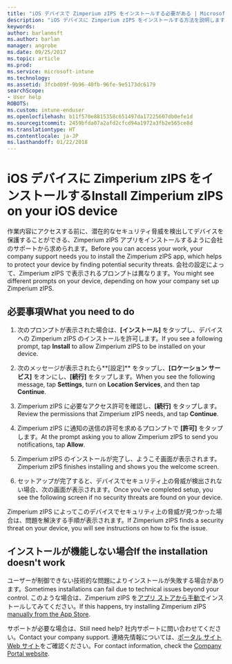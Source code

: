 ```yaml
---
title: "iOS デバイスで Zimperium zIPS をインストールする必要がある | Microsoft Docs"
description: "iOS デバイスに Zimperium zIPS をインストールする方法を説明します。"
keywords: 
author: barlanmsft
ms.author: barlan
manager: angrobe
ms.date: 09/25/2017
ms.topic: article
ms.prod: 
ms.service: microsoft-intune
ms.technology: 
ms.assetid: 3fcbd09f-9b96-40fb-96fe-9e5173dc6179
searchScope:
- User help
ROBOTS: 
ms.custom: intune-enduser
ms.openlocfilehash: b11f570e8815358c651497da17225607db0efe1d
ms.sourcegitcommit: 2459bfda07a2afd2cfcd94a1972a3fb2e565ce8d
ms.translationtype: HT
ms.contentlocale: ja-JP
ms.lasthandoff: 01/22/2018
---
```

# <a name="install-zimperium-zips-on-your-ios-device"></a><span data-ttu-id="0b0cf-103">iOS デバイスに Zimperium zIPS をインストールする</span><span class="sxs-lookup"><span data-stu-id="0b0cf-103">Install Zimperium zIPS on your iOS device</span></span>

<span data-ttu-id="0b0cf-104">作業内容にアクセスする前に、潜在的なセキュリティ脅威を検出してデバイスを保護することができる、Zimperium zIPS アプリをインストールするように会社のサポートから求められます。</span><span class="sxs-lookup"><span data-stu-id="0b0cf-104">Before you can access your work, your company support needs you to install the Zimperium zIPS app, which helps to protect your device by finding potential security threats.</span></span> <span data-ttu-id="0b0cf-105">会社の設定によって、Zimperium zIPS で表示されるプロンプトは異なります。</span><span class="sxs-lookup"><span data-stu-id="0b0cf-105">You might see different prompts on your device, depending on how your company set up Zimperium zIPS.</span></span>

## <a name="what-you-need-to-do"></a><span data-ttu-id="0b0cf-106">必要事項</span><span class="sxs-lookup"><span data-stu-id="0b0cf-106">What you need to do</span></span> 

1.  <span data-ttu-id="0b0cf-107">次のプロンプトが表示された場合は、**[インストール]** をタップし、デバイスへの Zimperium zIPS のインストールを許可します。</span><span class="sxs-lookup"><span data-stu-id="0b0cf-107">If you see a following prompt, tap **Install** to allow Zimperium zIPS to be installed on your device.</span></span>

2. <span data-ttu-id="0b0cf-108">次のメッセージが表示されたら**[設定]** をタップし、**[ロケーション サービス]** をオンにし、**[続行]** をタップします。</span><span class="sxs-lookup"><span data-stu-id="0b0cf-108">When you see the following message, tap **Settings**, turn on **Location Services**, and then tap **Continue**.</span></span>

3. <span data-ttu-id="0b0cf-109">Zimperium zIPS に必要なアクセス許可を確認し、**[続行]** をタップします。</span><span class="sxs-lookup"><span data-stu-id="0b0cf-109">Review the permissions that Zimperium zIPS needs, and tap **Continue**.</span></span>

4. <span data-ttu-id="0b0cf-110">Zimperium zIPS に通知の送信の許可を求めるプロンプトで **[許可]** をタップします。</span><span class="sxs-lookup"><span data-stu-id="0b0cf-110">At the prompt asking you to allow Zimperium zIPS to send you notifications, tap **Allow**.</span></span>

5. <span data-ttu-id="0b0cf-111">Zimperium zIPS のインストールが完了し、ようこそ画面が表示されます。</span><span class="sxs-lookup"><span data-stu-id="0b0cf-111">Zimperium zIPS finishes installing and shows you the welcome screen.</span></span>

6. <span data-ttu-id="0b0cf-112">セットアップが完了すると、デバイスでセキュリティ上の脅威が検出されない場合、次の画面が表示されます。</span><span class="sxs-lookup"><span data-stu-id="0b0cf-112">Once you've completed setup, you see the following screen if no security threats are found on your device.</span></span>

<span data-ttu-id="0b0cf-113">Zimperium zIPS によってこのデバイスでセキュリティ上の脅威が見つかった場合は、問題を解決する手順が表示されます。</span><span class="sxs-lookup"><span data-stu-id="0b0cf-113">If Zimperium zIPS finds a security threat on your device, you will see instructions on how to fix the issue.</span></span>

## <a name="if-the-installation-doesnt-work"></a><span data-ttu-id="0b0cf-114">インストールが機能しない場合</span><span class="sxs-lookup"><span data-stu-id="0b0cf-114">If the installation doesn't work</span></span>

<span data-ttu-id="0b0cf-115">ユーザーが制御できない技術的な問題によりインストールが失敗する場合があります。</span><span class="sxs-lookup"><span data-stu-id="0b0cf-115">Sometimes installations can fail due to technical issues beyond your control.</span></span> <span data-ttu-id="0b0cf-116">このような場合は、Zimperium zIPS を[アプリ ストアから手動で](https://itunes.apple.com/app/zimperium-zips/id1030924459)インストールしてみてください。</span><span class="sxs-lookup"><span data-stu-id="0b0cf-116">If this happens, try installing Zimperium zIPS [manually from the App Store](https://itunes.apple.com/app/zimperium-zips/id1030924459).</span></span>

<span data-ttu-id="0b0cf-117">サポートが必要な場合は、</span><span class="sxs-lookup"><span data-stu-id="0b0cf-117">Still need help?</span></span> <span data-ttu-id="0b0cf-118">社内サポートに問い合わせてください。</span><span class="sxs-lookup"><span data-stu-id="0b0cf-118">Contact your company support.</span></span> <span data-ttu-id="0b0cf-119">連絡先情報については、[ポータル サイト Web サイト](https://portal.manage.microsoft.com#HelpDeskDialog)をご確認ください。</span><span class="sxs-lookup"><span data-stu-id="0b0cf-119">For contact information, check the [Company Portal website](https://portal.manage.microsoft.com#HelpDeskDialog).</span></span>

